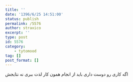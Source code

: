 ```yaml
---
title: ''
date: '1396/6/25 14:51:00'
status: publish
permalink: /5576
author: straxico
excerpt: ''
type: post
id: 5576
category:
    - tytomood
tag: []
post_format: []
---
```

اگه کاری رو دوست داری باید از انجام همون کار لذت ببری نه نتایجش